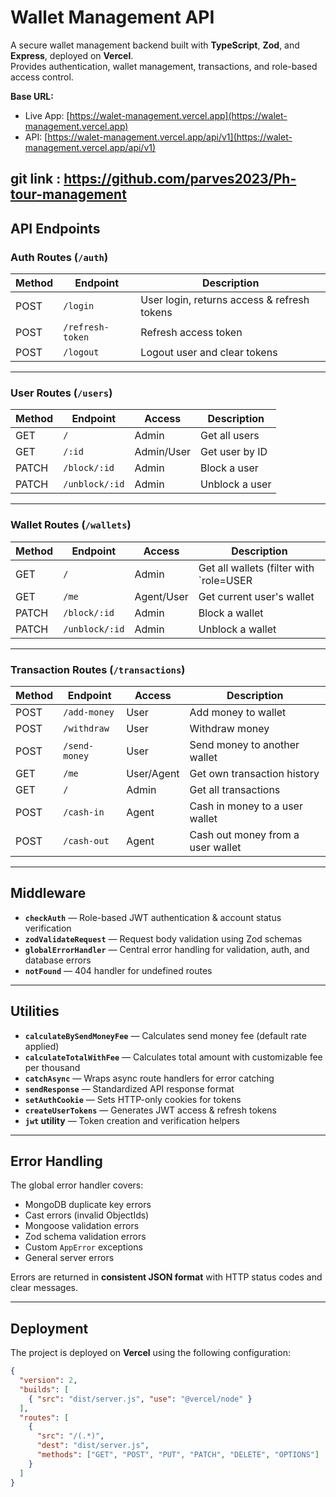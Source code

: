 # Wallet Management API

A secure wallet management backend built with **TypeScript**, **Zod**, and **Express**, deployed on **Vercel**.  
Provides authentication, wallet management, transactions, and role-based access control.

**Base URL:**  
- Live App: [https://walet-management.vercel.app](https://walet-management.vercel.app)  
- API: [https://walet-management.vercel.app/api/v1](https://walet-management.vercel.app/api/v1)

git link : https://github.com/parves2023/Ph-tour-management
---

## API Endpoints

### **Auth Routes** (`/auth`)
| Method | Endpoint          | Description |
|--------|-------------------|-------------|
| POST   | `/login`          | User login, returns access & refresh tokens |
| POST   | `/refresh-token`  | Refresh access token |
| POST   | `/logout`         | Logout user and clear tokens |

---

### **User Routes** (`/users`)
| Method | Endpoint            | Access | Description |
|--------|---------------------|--------|-------------|
| GET    | `/`                 | Admin  | Get all users |
| GET    | `/:id`              | Admin/User | Get user by ID |
| PATCH  | `/block/:id`        | Admin  | Block a user |
| PATCH  | `/unblock/:id`      | Admin  | Unblock a user |

---

### **Wallet Routes** (`/wallets`)
| Method | Endpoint            | Access | Description |
|--------|---------------------|--------|-------------|
| GET    | `/`                 | Admin  | Get all wallets (filter with `role=USER|AGENT`) |
| GET    | `/me`               | Agent/User | Get current user's wallet |
| PATCH  | `/block/:id`        | Admin  | Block a wallet |
| PATCH  | `/unblock/:id`      | Admin  | Unblock a wallet |

---

### **Transaction Routes** (`/transactions`)
| Method | Endpoint            | Access | Description |
|--------|---------------------|--------|-------------|
| POST   | `/add-money`        | User   | Add money to wallet |
| POST   | `/withdraw`         | User   | Withdraw money |
| POST   | `/send-money`       | User   | Send money to another wallet |
| GET    | `/me`               | User/Agent | Get own transaction history |
| GET    | `/`                 | Admin  | Get all transactions |
| POST   | `/cash-in`          | Agent  | Cash in money to a user wallet |
| POST   | `/cash-out`         | Agent  | Cash out money from a user wallet |

---

## Middleware
- **`checkAuth`** — Role-based JWT authentication & account status verification  
- **`zodValidateRequest`** — Request body validation using Zod schemas  
- **`globalErrorHandler`** — Central error handling for validation, auth, and database errors  
- **`notFound`** — 404 handler for undefined routes  

---

## Utilities
- **`calculateBySendMoneyFee`** — Calculates send money fee (default rate applied)  
- **`calculateTotalWithFee`** — Calculates total amount with customizable fee per thousand  
- **`catchAsync`** — Wraps async route handlers for error catching  
- **`sendResponse`** — Standardized API response format  
- **`setAuthCookie`** — Sets HTTP-only cookies for tokens  
- **`createUserTokens`** — Generates JWT access & refresh tokens  
- **`jwt` utility** — Token creation and verification helpers  

---

## Error Handling
The global error handler covers:
- MongoDB duplicate key errors  
- Cast errors (invalid ObjectIds)  
- Mongoose validation errors  
- Zod schema validation errors  
- Custom `AppError` exceptions  
- General server errors  

Errors are returned in **consistent JSON format** with HTTP status codes and clear messages.

---

## Deployment
The project is deployed on **Vercel** using the following configuration:

```json
{
  "version": 2,
  "builds": [
    { "src": "dist/server.js", "use": "@vercel/node" }
  ],
  "routes": [
    {
      "src": "/(.*)",
      "dest": "dist/server.js",
      "methods": ["GET", "POST", "PUT", "PATCH", "DELETE", "OPTIONS"]
    }
  ]
}
